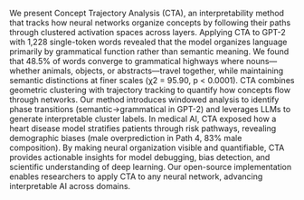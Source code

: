    We present Concept Trajectory Analysis (CTA), an interpretability method that tracks how neural networks organize concepts by following their paths through clustered activation spaces across layers. Applying CTA to GPT-2 with 1,228 single-token words revealed that the model organizes language primarily by grammatical function rather than semantic meaning. We found that 48.5% of words converge to grammatical highways where nouns—whether animals, objects, or abstracts—travel together, while maintaining semantic distinctions at finer scales (χ2 = 95.90, p < 0.0001). 
    CTA combines geometric clustering with trajectory tracking to quantify how concepts flow through networks. Our method introduces windowed analysis to identify phase transitions (semantic→grammatical in GPT-2) and leverages LLMs to generate interpretable cluster labels. In medical AI, CTA exposed how a heart disease model stratifies patients through risk pathways, revealing demographic biases (male overprediction in Path 4, 83% male composition). 
   By making neural organization visible and quantifiable, CTA provides actionable insights for model debugging, bias detection, and scientific understanding of deep learning. Our open-source implementation enables researchers to apply CTA to any neural network, advancing interpretable AI across domains.
